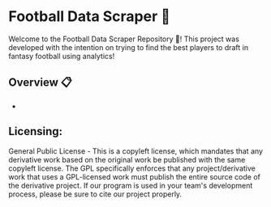 # Football Data Scraper 🏈

Welcome to the Football Data Scraper Repository 👋! This project was developed with the intention on trying to find the best players to draft in fantasy football using analytics!

## Overview 📋
- 


## Licensing:
General Public License - This is a copyleft license, which mandates that any derivative work based on the original work be published with the same copyleft license. The GPL specifically enforces that any project/derivative work that uses a GPL-licensed work must publish the entire source code of the derivative project. If our program is used in your team's development process, please be sure to cite our project properly.

